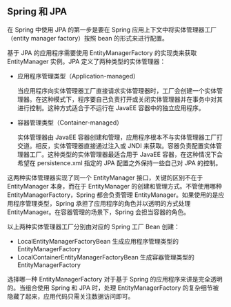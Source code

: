 ## Spring 和 JPA ##

在 Spring 中使用 JPA 的第一步是要在 Spring 应用上下文中将实体管理器工厂（entity manager factory）按照 bean 的形式来进行配置。

基于 JPA 的应用程序需要使用 EntityManagerFactory 的实现类来获取 EntityManager 实例。JPA 定义了两种类型的实体管理器：

* 应用程序管理类型（Application-managed）
  
  当应用程序向实体管理器工厂直接请求实体管理器时，工厂会创建一个实体管理器。在这种模式下，程序要自己负责打开或关闭实体管理器并在事务中对其进行控制。这种方式适合于不运行在 JavaEE 容器中的独立应用程序。

* 容器管理类型（Container-managed）

  实体管理器由 JavaEE 容器创建和管理，应用程序根本不与实体管理器工厂打交道。相反，实体管理器直接通过注入或 JNDI 来获取。容器负责配置实体管理器工厂。这种类型的实体管理器最适合用于 JavaEE 容器，在这种情况下会希望在 persistence.xml 指定的 JPA 配置之外保持一些自己对 JPA 的控制。

这两种实体管理器实现了同一个 EntityManager 接口，关键的区别不在于 EntityManager 本身，而在于 EntityManager 的创建和管理方式。不管使用哪种 EntityManagerFactory，Spring 都会负责管理 EntityManager。如果使用的是应用程序管理类型，Spring 承担了应用程序的角色并以透明的方式处理 EntityManager。在容器管理的场景下，Spring 会担当容器的角色。

以上两种实体管理器工厂分别由对应的 Spring 工厂 Bean 创建：

* LocalEntityManagerFactoryBean 生成应用程序管理类型的 EntityManagerFactory
* LocalContainerEntityManagerFactoryBean 生成容器管理类型的 EntityManagerFactory

选择哪一种 EntityManagerFactory 对于基于 Spring 的应用程序来讲是完全透明的。当组合使用 Spring 和 JPA 时，处理 EntityManagerFactory 的复杂细节被隐藏了起来，应用代码只需关注数据访问即可。